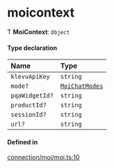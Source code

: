 # moicontext
      
Ƭ **MoiContext**: `Object`

#### Type declaration

| Name | Type |
| :------ | :------ |
| `klevuApiKey` | `string` |
| `mode?` | [`MoiChatModes`](moichatmodes.md) |
| `pqaWidgetId?` | `string` |
| `productId?` | `string` |
| `sessionId?` | `string` |
| `url?` | `string` |

#### Defined in

[connection/moi/moi.ts:10](https://github.com/klevultd/frontend-sdk/blob/492d3760/packages/klevu-core/src/connection/moi/moi.ts#L10)

